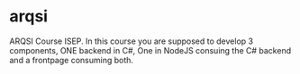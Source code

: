 # arqsi
ARQSI Course ISEP. In this course you are supposed to develop 3 components, ONE backend in C#, One in NodeJS consuing the C# backend and a frontpage consuming both.
